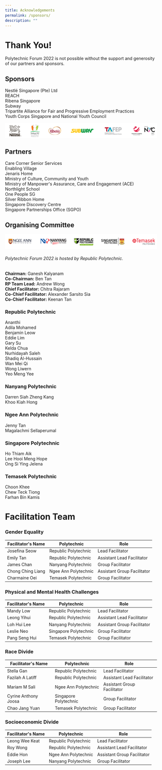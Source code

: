```yaml
---
title: Acknowledgements
permalink: /sponsors/
description: ""
---
```

# Thank You! 

Polytechnic Forum 2022 is not possible without the support and generosity of our partners and sponsors. 

## Sponsors

Nestlé Singapore (Pte) Ltd
<br>
REACH 
<br>
Ribena Singapore  <br>
Subway
<br>
Tripartite Alliance for Fair and Progressive Employment Practices
<br>
Youth Corps Singapore and National Youth Council 

![](/images/sponsorsbar3.png)



## Partners

Care Corner Senior Services
<br>
Enabling Village
<br>
Jenaris Home
<br>
Ministry of Culture, Community and Youth
<br>
Ministry of Manpower's Assurance, Care and Engagement (ACE)
<br>
Northlight School
<br>
One People SG
<br>
Silver Ribbon Home
<br>
Singapore Discovery Centre
<br> 
Singapore Partnerships Office (SGPO) 

## Organising Committee


![](/images/schools.png)

###### Polytechnic Forum 2022 is hosted by Republic Polytechnic. 
**Chairman:** Ganesh Kalyanam<br>
**Co-Chairman:** Ben Tan<br>
**RP Team Lead:** Andrew Wong <br>
**Chief Facilitator:** Chitra Rajaram <br>
**Co-Chief Facilitator:** Alexander Sarsito Sia<br>
**Co-Chief Facilitator:** Keenan Tan <br>

### Republic Polytechnic 
Ananthi <br>
Adila Mohamed<br>
Benjamin Leow<br>
Eddie Lim<br>
Gary Su <br>
Kelda Chua<br>
Nurhidayah Saleh<br>
Shadiq Al-Hussain<br>
Wan Mei Qi<br>
Wong Liwern<br>
Yeo Meng Yee<br>


### Nanyang Polytechnic 
Darren Siah Zheng Kang<br>
Khoo Kiah Hong

### Ngee Ann Polytechnic 
Jenny Tan<br>
Magalachmi Sellaperumal<br>

### Singapore Polytechnic 
Ho Thiam Aik<br>
Lee Hooi Meng Hope<br>
Ong Si Ying Jelena

### Temasek Polytechnic
Choon Khee<br>
Chew Teck Tiong<br>
Farhan Bin Kamis

# Facilitation Team

### Gender Equality 

| Facilitator's Name | Polytechnic | Role |
| -------- | -------- | -------- |
| Josefina Seow     | Republic Polytechnic     | Lead Facilitator     |
| Emily Tan | Republic Polytechnic | Assistant Lead Facilitator |
|  James Chan    | Nanyang Polytechnic     | Group Facilitator     |
| Chong Ching Liang | Ngee Ann Polytechnic | Assistant Group Facilitator |
| Charmaine Oei  | Temasek Polytechnic     | Group Facilitator     |

### Physical and Mental Health Challenges

| Facilitator's Name | Polytechnic | Role |
| -------- | -------- | -------- |
| Mandy Low    | Republic Polytechnic     | Lead Facilitator     |
| Leong Yihui | Republic Polytechnic | Assistant Lead Facilitator |
| Loh Hui Lee | Nanyang Polytechnic | Assistant Group Facilitator |
| Leslie Neo | Singapore Polytechnic     | Group Facilitator     |
| Pang Seng Hui | Temasek Polytechnic     | Group Facilitator |

### Race Divide

| Facilitator's Name | Polytechnic | Role |
| -------- | -------- | -------- |
| Stella Gan    | Republic Polytechnic     | Lead Facilitator     |
| Fazilah A Latiff | Republic Polytechnic | Assistant Lead Facilitator |
| Mariam M Sali | Ngee Ann Polytechnic | Assistant Group Facilitator |
| Cyrine Anthony Joosa | Singapore Polytechnic     | Group Facilitator     |
| Chao Jang Yuan | Temasek Polytechnic     | Group Facilitator |

### Socioeconomic Divide

| Facilitator's Name | Polytechnic | Role |
| -------- | -------- | -------- |
| Leong Wee Keat    | Republic Polytechnic     | Lead Facilitator     |
| Roy Wong | Republic Polytechnic | Assistant Lead Facilitator |
| Eddie Hon | Ngee Ann Polytechnic | Assistant Group Facilitator |
| Joseph Lee | Nanyang Polytechnic     | Group Facilitator     |

<br>